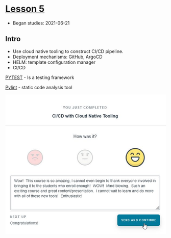 # [Lesson 5](https://classroom.udacity.com/nanodegrees/nd064-1/parts/30cb07da-8fd4-4438-a209-b3457adb5d82/modules/7b21dfa4-aac8-4d24-82c5-65325e6dc691/lessons/f3e152cf-40bf-44d6-9d67-95f9428f609a/concepts/bee51b76-6448-473d-b74b-a40b36153d59)
* Began studies: 2021-06-21

## Intro
*  Use cloud native tooling to construct CI/CD pipeline. 
*  Deployment mechanisms: GitHub, ArgoCD
*   HELM: template configuration manager
*  CI/CD

[PYTEST](https://docs.pytest.org/en/6.2.x/) - Is a testing framework  

[Pylint](https://www.pylint.org/) - static code analysis tool


![Finished](https://github.com/EO4wellness/leary-leerie/blob/master/SUSE%20Scholarship/Images/2021-06-25-Course-Completion-100percent.jpg)

